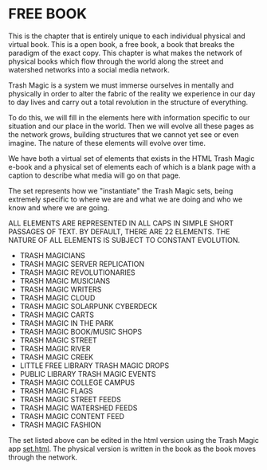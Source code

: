 

# FREE BOOK

This is the chapter that is entirely unique to each individual physical and virtual book. This is a open book, a free book, a book that breaks the paradigm of the exact copy. This chapter is what makes the network of physical books which flow through the world along the street and watershed networks into a social media network.  

Trash Magic is a system we must immerse ourselves in mentally and physically in order to alter the fabric of the reality we experience in our day to day lives and carry out a total revolution in the structure of everything.

To do this, we will fill in the elements here with information specific to our situation and our place in the world. Then we will evolve all these pages as the network grows, building structures that we cannot yet see or even imagine.  The nature of these elements will evolve over time.

We have both a virtual set of elements that exists in the HTML Trash Magic e-book and a physical set of elements each of which is a blank page with a caption to describe what media will go on that page.

The set represents how we "instantiate" the Trash Magic sets, being extremely specific to where we are and what we are doing and who we know and where we are going.  

ALL ELEMENTS ARE REPRESENTED IN ALL CAPS IN SIMPLE SHORT PASSAGES OF TEXT. BY DEFAULT, THERE ARE 22 ELEMENTS.  THE NATURE OF ALL ELEMENTS IS SUBJECT TO CONSTANT EVOLUTION.

 - TRASH MAGICIANS
 - TRASH MAGIC SERVER REPLICATION
 - TRASH MAGIC REVOLUTIONARIES
 - TRASH MAGIC MUSICIANS
 - TRASH MAGIC WRITERS
 - TRASH MAGIC CLOUD
 - TRASH MAGIC SOLARPUNK CYBERDECK
 - TRASH MAGIC CARTS
 - TRASH MAGIC IN THE PARK
 - TRASH MAGIC BOOK/MUSIC SHOPS
 - TRASH MAGIC STREET
 - TRASH MAGIC RIVER
 - TRASH MAGIC CREEK
 - LITTLE FREE LIBRARY TRASH MAGIC DROPS
 - PUBLIC LIBRARY TRASH MAGIC EVENTS
 - TRASH MAGIC COLLEGE CAMPUS
 - TRASH MAGIC FLAGS
 - TRASH MAGIC STREET FEEDS
 - TRASH MAGIC WATERSHED FEEDS
 - TRASH MAGIC CONTENT FEED
 - TRASH MAGIC FASHION

The set listed above can be edited in the html version using the Trash Magic app [set.html](set.html).  The physical version is written in the book as the book moves through the network.

